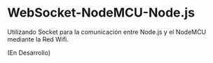 # WebSocket-NodeMCU-Node.js
Utilizando Socket para la comunicación entre Node.js y el NodeMCU mediante la Red Wifi.

(En Desarrollo)
